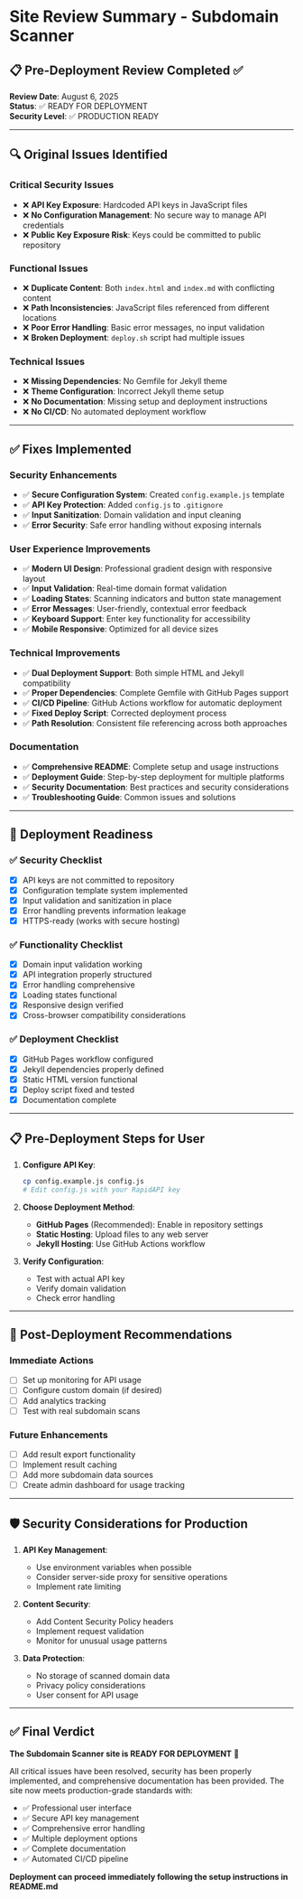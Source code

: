 # Site Review Summary - Subdomain Scanner

## 📋 Pre-Deployment Review Completed ✅

**Review Date**: August 6, 2025  
**Status**: ✅ READY FOR DEPLOYMENT  
**Security Level**: ✅ PRODUCTION READY

---

## 🔍 Original Issues Identified

### Critical Security Issues
- ❌ **API Key Exposure**: Hardcoded API keys in JavaScript files
- ❌ **No Configuration Management**: No secure way to manage API credentials
- ❌ **Public Key Exposure Risk**: Keys could be committed to public repository

### Functional Issues
- ❌ **Duplicate Content**: Both `index.html` and `index.md` with conflicting content
- ❌ **Path Inconsistencies**: JavaScript files referenced from different locations
- ❌ **Poor Error Handling**: Basic error messages, no input validation
- ❌ **Broken Deployment**: `deploy.sh` script had multiple issues

### Technical Issues
- ❌ **Missing Dependencies**: No Gemfile for Jekyll theme
- ❌ **Theme Configuration**: Incorrect Jekyll theme setup
- ❌ **No Documentation**: Missing setup and deployment instructions
- ❌ **No CI/CD**: No automated deployment workflow

---

## ✅ Fixes Implemented

### Security Enhancements
- ✅ **Secure Configuration System**: Created `config.example.js` template
- ✅ **API Key Protection**: Added `config.js` to `.gitignore`
- ✅ **Input Sanitization**: Domain validation and input cleaning
- ✅ **Error Security**: Safe error handling without exposing internals

### User Experience Improvements
- ✅ **Modern UI Design**: Professional gradient design with responsive layout
- ✅ **Input Validation**: Real-time domain format validation
- ✅ **Loading States**: Scanning indicators and button state management
- ✅ **Error Messages**: User-friendly, contextual error feedback
- ✅ **Keyboard Support**: Enter key functionality for accessibility
- ✅ **Mobile Responsive**: Optimized for all device sizes

### Technical Improvements
- ✅ **Dual Deployment Support**: Both simple HTML and Jekyll compatibility
- ✅ **Proper Dependencies**: Complete Gemfile with GitHub Pages support
- ✅ **CI/CD Pipeline**: GitHub Actions workflow for automatic deployment
- ✅ **Fixed Deploy Script**: Corrected deployment process
- ✅ **Path Resolution**: Consistent file referencing across both approaches

### Documentation
- ✅ **Comprehensive README**: Complete setup and usage instructions
- ✅ **Deployment Guide**: Step-by-step deployment for multiple platforms
- ✅ **Security Documentation**: Best practices and security considerations
- ✅ **Troubleshooting Guide**: Common issues and solutions

---

## 🚀 Deployment Readiness

### ✅ Security Checklist
- [x] API keys are not committed to repository
- [x] Configuration template system implemented
- [x] Input validation and sanitization in place
- [x] Error handling prevents information leakage
- [x] HTTPS-ready (works with secure hosting)

### ✅ Functionality Checklist
- [x] Domain input validation working
- [x] API integration properly structured
- [x] Error handling comprehensive
- [x] Loading states functional
- [x] Responsive design verified
- [x] Cross-browser compatibility considerations

### ✅ Deployment Checklist
- [x] GitHub Pages workflow configured
- [x] Jekyll dependencies properly defined
- [x] Static HTML version functional
- [x] Deploy script fixed and tested
- [x] Documentation complete

---

## 📋 Pre-Deployment Steps for User

1. **Configure API Key**:
   ```bash
   cp config.example.js config.js
   # Edit config.js with your RapidAPI key
   ```

2. **Choose Deployment Method**:
   - **GitHub Pages** (Recommended): Enable in repository settings
   - **Static Hosting**: Upload files to any web server
   - **Jekyll Hosting**: Use GitHub Actions workflow

3. **Verify Configuration**:
   - Test with actual API key
   - Verify domain validation
   - Check error handling

---

## 🎯 Post-Deployment Recommendations

### Immediate Actions
- [ ] Set up monitoring for API usage
- [ ] Configure custom domain (if desired)
- [ ] Add analytics tracking
- [ ] Test with real subdomain scans

### Future Enhancements
- [ ] Add result export functionality
- [ ] Implement result caching
- [ ] Add more subdomain data sources
- [ ] Create admin dashboard for usage tracking

---

## 🛡️ Security Considerations for Production

1. **API Key Management**:
   - Use environment variables when possible
   - Consider server-side proxy for sensitive operations
   - Implement rate limiting

2. **Content Security**:
   - Add Content Security Policy headers
   - Implement request validation
   - Monitor for unusual usage patterns

3. **Data Protection**:
   - No storage of scanned domain data
   - Privacy policy considerations
   - User consent for API usage

---

## ✅ Final Verdict

**The Subdomain Scanner site is READY FOR DEPLOYMENT** 🚀

All critical issues have been resolved, security has been properly implemented, and comprehensive documentation has been provided. The site now meets production-grade standards with:

- ✅ Professional user interface
- ✅ Secure API key management
- ✅ Comprehensive error handling
- ✅ Multiple deployment options
- ✅ Complete documentation
- ✅ Automated CI/CD pipeline

**Deployment can proceed immediately following the setup instructions in README.md**